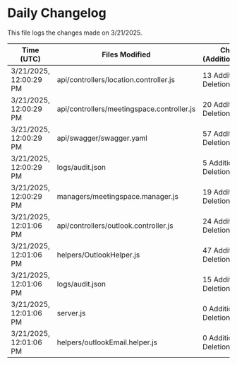 # Daily Changelog

This file logs the changes made on 3/21/2025.

| Time (UTC)             | Files Modified                    | Changes (Addition/Deletion) |
|------------------------|-----------------------------------|-----------------------------|
| 3/21/2025, 12:00:29 PM | api/controllers/location.controller.js | 13 Additions & 0 Deletions |
| 3/21/2025, 12:00:29 PM | api/controllers/meetingspace.controller.js | 20 Additions & 0 Deletions |
| 3/21/2025, 12:00:29 PM | api/swagger/swagger.yaml | 57 Additions & 0 Deletions |
| 3/21/2025, 12:00:29 PM | logs/audit.json | 5 Additions & 5 Deletions |
| 3/21/2025, 12:00:29 PM | managers/meetingspace.manager.js | 19 Additions & 1 Deletions |
| 3/21/2025, 12:01:06 PM | api/controllers/outlook.controller.js | 24 Additions & 13 Deletions|
| 3/21/2025, 12:01:06 PM | helpers/OutlookHelper.js | 47 Additions & 141 Deletions|
| 3/21/2025, 12:01:06 PM | logs/audit.json | 15 Additions & 15 Deletions|
| 3/21/2025, 12:01:06 PM | server.js | 0 Additions & 3 Deletions|
| 3/21/2025, 12:01:06 PM | helpers/outlookEmail.helper.js | 0 Additions & 0 Deletions|
